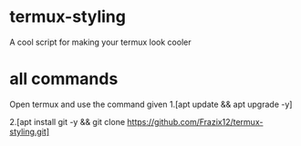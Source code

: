 # termux-styling
A cool script for making your termux look cooler
# all commands
Open termux and use the command given
1.[apt update && apt upgrade -y]

2.[apt install git -y && git clone https://github.com/Frazix12/termux-styling.git]
